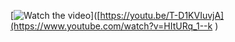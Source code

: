 [![Watch the video](https://img.youtube.com/vi/HItURq_1--k/maxresdefault.jpg)]([https://youtu.be/T-D1KVIuvjA](https://www.youtube.com/watch?v=HItURq_1--k
)
